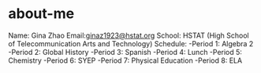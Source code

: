 # about-me
Name: Gina Zhao
Email:ginaz1923@hstat.org
School: HSTAT (High School of Telecommunication Arts and Technology)
Schedule: 
    -Period 1: Algebra 2
    -Period 2: Global History
    -Period 3: Spanish
    -Period 4: Lunch
    -Period 5: Chemistry
    -Period 6: SYEP
    -Period 7: Physical Education
    -Period 8: ELA

